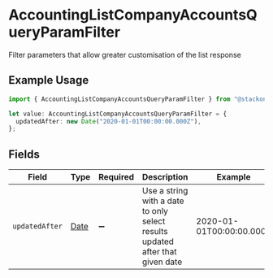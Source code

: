 # AccountingListCompanyAccountsQueryParamFilter

Filter parameters that allow greater customisation of the list response

## Example Usage

```typescript
import { AccountingListCompanyAccountsQueryParamFilter } from "@stackone/stackone-client-ts/sdk/models/operations";

let value: AccountingListCompanyAccountsQueryParamFilter = {
  updatedAfter: new Date("2020-01-01T00:00:00.000Z"),
};
```

## Fields

| Field                                                                                         | Type                                                                                          | Required                                                                                      | Description                                                                                   | Example                                                                                       |
| --------------------------------------------------------------------------------------------- | --------------------------------------------------------------------------------------------- | --------------------------------------------------------------------------------------------- | --------------------------------------------------------------------------------------------- | --------------------------------------------------------------------------------------------- |
| `updatedAfter`                                                                                | [Date](https://developer.mozilla.org/en-US/docs/Web/JavaScript/Reference/Global_Objects/Date) | :heavy_minus_sign:                                                                            | Use a string with a date to only select results updated after that given date                 | 2020-01-01T00:00:00.000Z                                                                      |